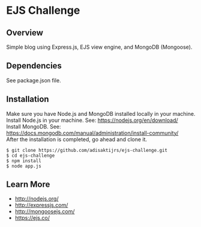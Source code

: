 # EJS Challenge

## Overview

Simple blog using Express.js, EJS view engine, and MongoDB (Mongoose).

## Dependencies

See package.json file.

## Installation

Make sure you have Node.js and MongoDB installed locally in your machine.\
Install Node.js in your machine. See: https://nodejs.org/en/download/ \
Install MongoDB. See: https://docs.mongodb.com/manual/administration/install-community/ \
After the installation is completed, go ahead and clone it.

```
$ git clone https://github.com/adisaktijrs/ejs-challenge.git
$ cd ejs-challenge
$ npm install
$ node app.js
```

## Learn More 

- http://nodejs.org/
- http://expressjs.com/
- http://mongoosejs.com/
- https://ejs.co/

